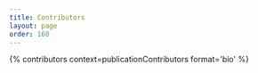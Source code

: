 ```yaml
---
title: Contributors
layout: page
order: 160
---
```


{% contributors context=publicationContributors format='bio' %}

